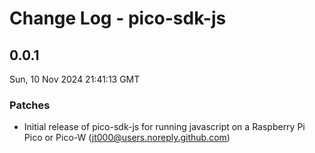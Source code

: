 # Change Log - pico-sdk-js

<!-- This log was last generated on Sun, 08 Dec 2024 13:04:38 GMT and should not be manually modified. -->

<!-- Start content -->

## 0.0.1

Sun, 10 Nov 2024 21:41:13 GMT

### Patches

- Initial release of pico-sdk-js for running javascript on a Raspberry Pi Pico or Pico-W (jt000@users.noreply.github.com)
